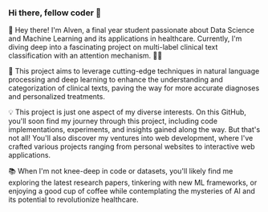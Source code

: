 ### Hi there, fellow coder 👋
👋 Hey there! I'm Alven, a final year student passionate about Data Science and Machine Learning and its applications in healthcare. Currently, I'm diving deep into a fascinating project on multi-label clinical text classification with an attention mechanism. 🧠💡

🚀 This project aims to leverage cutting-edge techniques in natural language processing and deep learning to enhance the understanding and categorization of clinical texts, paving the way for more accurate diagnoses and personalized treatments.

💡 This project is just one aspect of my diverse interests. On this GitHub, you'll soon find my journey through this project, including code implementations, experiments, and insights gained along the way. But that's not all! You'll also discover my ventures into web development, where I've crafted various projects ranging from personal websites to interactive web applications.

📚 When I'm not knee-deep in code or datasets, you'll likely find me exploring the latest research papers, tinkering with new ML frameworks, or enjoying a good cup of coffee while contemplating the mysteries of AI and its potential to revolutionize healthcare. 

<!--
**Alven04/Alven04** is a ✨ _special_ ✨ repository because its `README.md` (this file) appears on your GitHub profile.

Here are some ideas to get you started:

- 🔭 I’m currently working on ...
- 🌱 I’m currently learning ...
- 👯 I’m looking to collaborate on ...
- 🤔 I’m looking for help with ...
- 💬 Ask me about ...
- 📫 How to reach me: ...
- 😄 Pronouns: ...
- ⚡ Fun fact: ...
-->
